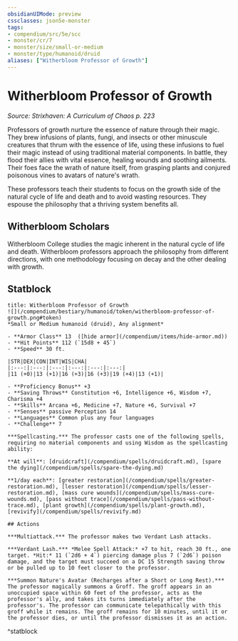 ```yaml
---
obsidianUIMode: preview
cssclasses: json5e-monster
tags:
- compendium/src/5e/scc
- monster/cr/7
- monster/size/small-or-medium
- monster/type/humanoid/druid
aliases: ["Witherbloom Professor of Growth"]
---
```

# Witherbloom Professor of Growth
*Source: Strixhaven: A Curriculum of Chaos p. 223*  

Professors of growth nurture the essence of nature through their magic. They brew infusions of plants, fungi, and insects or other minuscule creatures that thrum with the essence of life, using these infusions to fuel their magic instead of using traditional material components. In battle, they flood their allies with vital essence, healing wounds and soothing ailments. Their foes face the wrath of nature itself, from grasping plants and conjured poisonous vines to avatars of nature's wrath.

These professors teach their students to focus on the growth side of the natural cycle of life and death and to avoid wasting resources. They espouse the philosophy that a thriving system benefits all.

## Witherbloom Scholars

Witherbloom College studies the magic inherent in the natural cycle of life and death. Witherbloom professors approach the philosophy from different directions, with one methodology focusing on decay and the other dealing with growth.

## Statblock

```ad-statblock
title: Witherbloom Professor of Growth
![](/compendium/bestiary/humanoid/token/witherbloom-professor-of-growth.png#token)
*Small or Medium humanoid (druid), Any alignment*

- **Armor Class** 13  ([hide armor](/compendium/items/hide-armor.md))
- **Hit Points** 112 (`15d8 + 45`)
- **Speed** 30 ft.

|STR|DEX|CON|INT|WIS|CHA|
|:---:|:---:|:---:|:---:|:---:|:---:|
|11 (+0)|13 (+1)|16 (+3)|16 (+3)|19 (+4)|13 (+1)|

- **Proficiency Bonus** +3
- **Saving Throws** Constitution +6, Intelligence +6, Wisdom +7, Charisma +4
- **Skills** Arcana +6, Medicine +7, Nature +6, Survival +7
- **Senses** passive Perception 14
- **Languages** Common plus any four languages
- **Challenge** 7

***Spellcasting.*** The professor casts one of the following spells, requiring no material components and using Wisdom as the spellcasting ability:

**At will**: [druidcraft](/compendium/spells/druidcraft.md), [spare the dying](/compendium/spells/spare-the-dying.md)

**1/day each**: [greater restoration](/compendium/spells/greater-restoration.md), [lesser restoration](/compendium/spells/lesser-restoration.md), [mass cure wounds](/compendium/spells/mass-cure-wounds.md), [pass without trace](/compendium/spells/pass-without-trace.md), [plant growth](/compendium/spells/plant-growth.md), [revivify](/compendium/spells/revivify.md)

## Actions

***Multiattack.*** The professor makes two Verdant Lash attacks.

***Verdant Lash.*** *Melee Spell Attack:* +7 to hit, reach 30 ft., one target. *Hit:* 11 (`2d6 + 4`) piercing damage plus 7 (`2d6`) poison damage, and the target must succeed on a DC 15 Strength saving throw or be pulled up to 10 feet closer to the professor.

***Summon Nature's Avatar (Recharges after a Short or Long Rest).*** The professor magically summons a Groff. The groff appears in an unoccupied space within 60 feet of the professor, acts as the professor's ally, and takes its turns immediately after the professor's. The professor can communicate telepathically with this groff while it remains. The groff remains for 10 minutes, until it or the professor dies, or until the professor dismisses it as an action.
```
^statblock